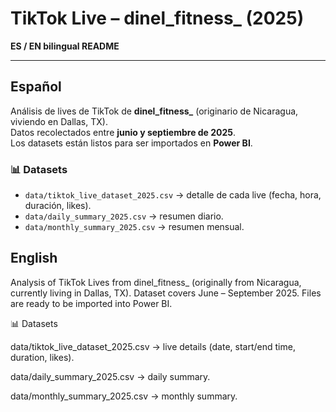 # TikTok Live – dinel_fitness_ (2025)

**ES / EN bilingual README**

---

## Español

Análisis de lives de TikTok de **dinel_fitness_** (originario de Nicaragua, viviendo en Dallas, TX).  
Datos recolectados entre **junio y septiembre de 2025**.  
Los datasets están listos para ser importados en **Power BI**.

### 📊 Datasets
- `data/tiktok_live_dataset_2025.csv` → detalle de cada live (fecha, hora, duración, likes).  
- `data/daily_summary_2025.csv` → resumen diario.  
- `data/monthly_summary_2025.csv` → resumen mensual.  



## English

Analysis of TikTok Lives from dinel_fitness_ (originally from Nicaragua, currently living in Dallas, TX).
Dataset covers June – September 2025.
Files are ready to be imported into Power BI.

📊 Datasets

data/tiktok_live_dataset_2025.csv → live details (date, start/end time, duration, likes).

data/daily_summary_2025.csv → daily summary.

data/monthly_summary_2025.csv → monthly summary.
